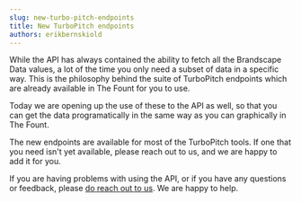 ```yaml
---
slug: new-turbo-pitch-endpoints
title: New TurboPitch endpoints
authors: erikbernskiold
---
```


While the API has always contained the ability to fetch all the Brandscape Data values, a lot of the time you only need
a subset of data in a specific way. This is the philosophy behind the suite of TurboPitch endpoints which are already
available in The Fount for you to use.

Today we are opening up the use of these to the API as well, so that you can get the data programatically
in the same way as you can graphically in The Fount.

The new endpoints are available for most of the TurboPitch tools. If one that you need isn't yet available, please reach
out to us, and we are happy to add it for you.

If you are having problems with using the API, or if you have any questions or feedback,
please [do reach out to us](mailto:support@bernskiold.com). We are happy to help.
